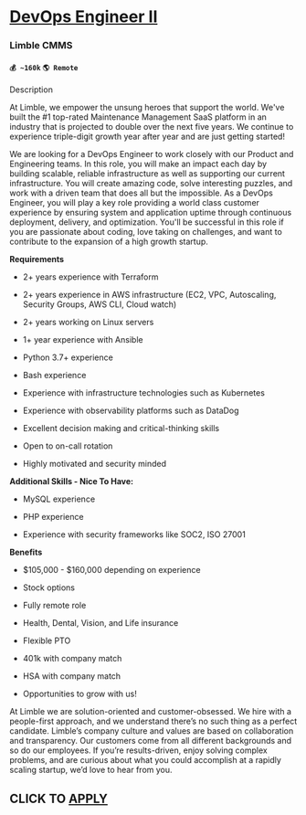 # [DevOps Engineer II](https://www.remotewlb.com/apply/devops-engineer-ii-81373)  
### Limble CMMS  
#### `💰 ~160k` `🌎 Remote`  

Description

At Limble, we empower the unsung heroes that support the world. We've built the #1 top-rated Maintenance Management SaaS platform in an industry that is projected to double over the next five years. We continue to experience triple-digit growth year after year and are just getting started!

We are looking for a DevOps Engineer to work closely with our Product and Engineering teams. In this role, you will make an impact each day by building scalable, reliable infrastructure as well as supporting our current infrastructure. You will create amazing code, solve interesting puzzles, and work with a driven team that does all but the impossible. As a DevOps Engineer, you will play a key role providing a world class customer experience by ensuring system and application uptime through continuous deployment, delivery, and optimization. You'll be successful in this role if you are passionate about coding, love taking on challenges, and want to contribute to the expansion of a high growth startup.

 **Requirements**

  * 2+ years experience with Terraform

  * 2+ years experience in AWS infrastructure (EC2, VPC, Autoscaling, Security Groups, AWS CLI, Cloud watch)

  * 2+ years working on Linux servers

  * 1+ year experience with Ansible

  * Python 3.7+ experience

  * Bash experience

  * Experience with infrastructure technologies such as Kubernetes

  * Experience with observability platforms such as DataDog

  * Excellent decision making and critical-thinking skills

  * Open to on-call rotation

  * Highly motivated and security minded

 **Additional Skills - Nice To Have:**

  * MySQL experience

  * PHP experience

  * Experience with security frameworks like SOC2, ISO 27001

 **Benefits**

  * $105,000 - $160,000 depending on experience

  * Stock options

  * Fully remote role

  * Health, Dental, Vision, and Life insurance

  * Flexible PTO

  * 401k with company match

  * HSA with company match

  * Opportunities to grow with us!  

At Limble we are solution-oriented and customer-obsessed. We hire with a people-first approach, and we understand there’s no such thing as a perfect candidate. Limble’s company culture and values are based on collaboration and transparency. Our customers come from all different backgrounds and so do our employees. If you’re results-driven, enjoy solving complex problems, and are curious about what you could accomplish at a rapidly scaling startup, we’d love to hear from you.

  
## CLICK TO [APPLY](https://www.remotewlb.com/apply/devops-engineer-ii-81373)

